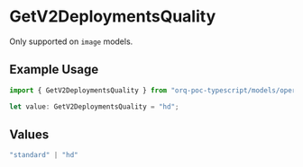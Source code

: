 # GetV2DeploymentsQuality

Only supported on `image` models.

## Example Usage

```typescript
import { GetV2DeploymentsQuality } from "orq-poc-typescript/models/operations";

let value: GetV2DeploymentsQuality = "hd";
```

## Values

```typescript
"standard" | "hd"
```